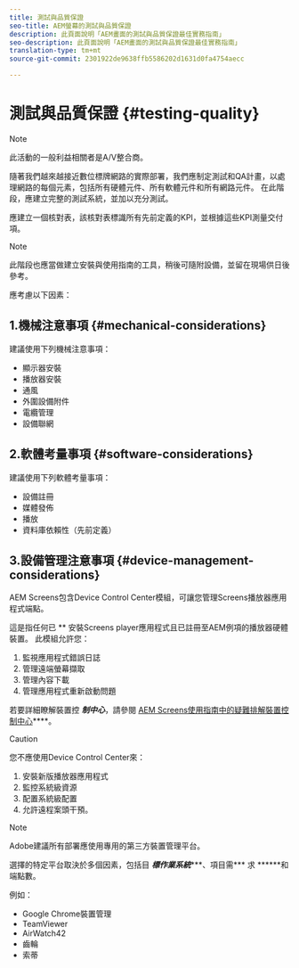 ```yaml
---
title: 測試與品質保證
seo-title: AEM螢幕的測試與品質保證
description: 此頁面說明「AEM畫面的測試與品質保證最佳實務指南」
seo-description: 此頁面說明「AEM畫面的測試與品質保證最佳實務指南」
translation-type: tm+mt
source-git-commit: 2301922de9638ffb5586202d1631d0fa4754aecc

---
```



# 測試與品質保證 {#testing-quality}

>[!NOTE]
>
>此活動的一般利益相關者是A/V整合商。

隨著我們越來越接近數位標牌網路的實際部署，我們應制定測試和QA計畫，以處理網路的每個元素，包括所有硬體元件、所有軟體元件和所有網路元件。
在此階段，應建立完整的測試系統，並加以充分測試。

應建立一個核對表，該核對表標識所有先前定義的KPI，並根據這些KPI測量交付項。

>[!NOTE]
> 此階段也應當做建立安裝與使用指南的工具，稍後可隨附設備，並留在現場供日後參考。

應考慮以下因素：

## 1.機械注意事項 {#mechanical-considerations}

建議使用下列機械注意事項：

* 顯示器安裝
* 播放器安裝
* 通風
* 外圍設備附件
* 電纜管理
* 設備聯網

## 2.軟體考量事項 {#software-considerations}

建議使用下列軟體考量事項：

* 設備註冊
* 媒體發佈
* 播放
* 資料庫依賴性（先前定義）


## 3.設備管理注意事項 {#device-management-considerations}


AEM Screens包含Device Control Center模組，可讓您管理Screens播放器應用程式端點。

這是指任何已 ** 安裝Screens player應用程式且已註冊至AEM例項的播放器硬體裝置。
此模組允許您：

1. 監視應用程式錯誤日誌
1. 管理遠端螢幕擷取
1. 管理內容下載
1. 管理應用程式重新啟動問題

若要詳細瞭解裝置控 ***制中心***，請參閱 [AEM Screens使用指南中的疑難排解裝置控制中心](https://helpx.adobe.com/experience-manager/6-5/screens/using/monitoring-screens.html)****。

>[!CAUTION]
> 您不應使用Device Control Center來：
>
> 1. 安裝新版播放器應用程式
> 1. 監控系統級資源
> 1. 配置系統級配置
> 1. 允許遠程案頭干預。



>[!NOTE]
> Adobe建議所有部署應使用專用的第三方裝置管理平台。

選擇的特定平台取決於多個因素，包括目 ***標作業系統******、項目需*** 求 ******&#x200B;和端點數。

例如：

* Google Chrome裝置管理
* TeamViewer
* AirWatch42
* 齒輪
* 索蒂
